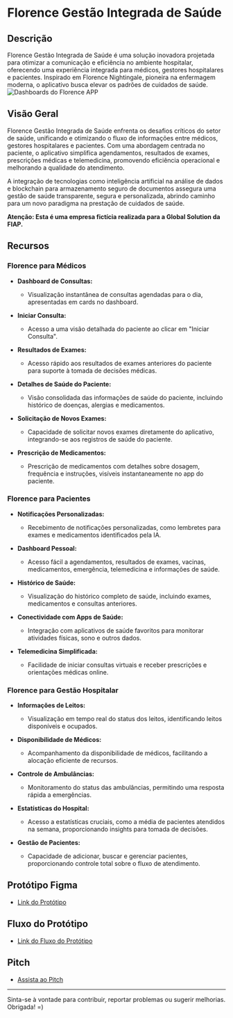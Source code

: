 # Florence Gestão Integrada de Saúde

## Descrição

Florence Gestão Integrada de Saúde é uma solução inovadora projetada para otimizar a comunicação e eficiência no ambiente hospitalar, oferecendo uma experiência integrada para médicos, gestores hospitalares e pacientes. Inspirado em Florence Nightingale, pioneira na enfermagem moderna, o aplicativo busca elevar os padrões de cuidados de saúde.
![Dashboards do Florence APP](https://cdn.discordapp.com/attachments/1082896001339240568/1184464426007543918/Group_649.png?ex=658c1175&is=65799c75&hm=d929245e91a7f50b7dfa7a8a301ba488e1fd7beb88c094b06178409bb54b2020&)
## Visão Geral

Florence Gestão Integrada de Saúde enfrenta os desafios críticos do setor de saúde, unificando e otimizando o fluxo de informações entre médicos, gestores hospitalares e pacientes. Com uma abordagem centrada no paciente, o aplicativo simplifica agendamentos, resultados de exames, prescrições médicas e telemedicina, promovendo eficiência operacional e melhorando a qualidade do atendimento.

A integração de tecnologias como inteligência artificial na análise de dados e blockchain para armazenamento seguro de documentos assegura uma gestão de saúde transparente, segura e personalizada, abrindo caminho para um novo paradigma na prestação de cuidados de saúde.

**Atenção: Esta é uma empresa fictícia realizada para a Global Solution da FIAP.**


## Recursos

### Florence para Médicos

- **Dashboard de Consultas:**
  - Visualização instantânea de consultas agendadas para o dia, apresentadas em cards no dashboard.

- **Iniciar Consulta:**
  - Acesso a uma visão detalhada do paciente ao clicar em "Iniciar Consulta".

- **Resultados de Exames:**
  - Acesso rápido aos resultados de exames anteriores do paciente para suporte à tomada de decisões médicas.

- **Detalhes de Saúde do Paciente:**
  - Visão consolidada das informações de saúde do paciente, incluindo histórico de doenças, alergias e medicamentos.

- **Solicitação de Novos Exames:**
  - Capacidade de solicitar novos exames diretamente do aplicativo, integrando-se aos registros de saúde do paciente.

- **Prescrição de Medicamentos:**
  - Prescrição de medicamentos com detalhes sobre dosagem, frequência e instruções, visíveis instantaneamente no app do paciente.

### Florence para Pacientes

- **Notificações Personalizadas:**
  - Recebimento de notificações personalizadas, como lembretes para exames e medicamentos identificados pela IA.

- **Dashboard Pessoal:**
  - Acesso fácil a agendamentos, resultados de exames, vacinas, medicamentos, emergência, telemedicina e informações de saúde.

- **Histórico de Saúde:**
  - Visualização do histórico completo de saúde, incluindo exames, medicamentos e consultas anteriores.

- **Conectividade com Apps de Saúde:**
  - Integração com aplicativos de saúde favoritos para monitorar atividades físicas, sono e outros dados.

- **Telemedicina Simplificada:**
  - Facilidade de iniciar consultas virtuais e receber prescrições e orientações médicas online.

### Florence para Gestão Hospitalar

- **Informações de Leitos:**
  - Visualização em tempo real do status dos leitos, identificando leitos disponíveis e ocupados.

- **Disponibilidade de Médicos:**
  - Acompanhamento da disponibilidade de médicos, facilitando a alocação eficiente de recursos.

- **Controle de Ambulâncias:**
  - Monitoramento do status das ambulâncias, permitindo uma resposta rápida a emergências.

- **Estatísticas do Hospital:**
  - Acesso a estatísticas cruciais, como a média de pacientes atendidos na semana, proporcionando insights para tomada de decisões.

- **Gestão de Pacientes:**
  - Capacidade de adicionar, buscar e gerenciar pacientes, proporcionando controle total sobre o fluxo de atendimento.

## Protótipo Figma

- [Link do Protótipo](https://www.figma.com/file/fB87yoTjN5yH0n1MN2wyir/Florence-App?type=design&node-id=0%3A1&mode=design&t=bofOuVshVCXLrq5f-1)

## Fluxo do Protótipo

- [Link do Fluxo do Protótipo](https://www.figma.com/proto/fB87yoTjN5yH0n1MN2wyir/Florence-App?type=design&node-id=0-1&t=bofOuVshVCXLrq5f-0&scaling=scale-down&page-id=0%3A1)

## Pitch

- [Assista ao Pitch](https://youtu.be/kMu-lanSFhs)

---

Sinta-se à vontade para contribuir, reportar problemas ou sugerir melhorias. Obrigada! =)
